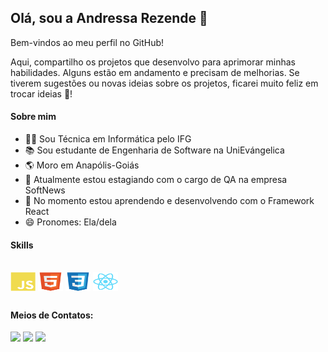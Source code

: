 ## Olá, sou a Andressa Rezende 👋

Bem-vindos ao meu perfil no GitHub! 

Aqui, compartilho os projetos que desenvolvo para aprimorar minhas habilidades. Alguns estão em andamento e precisam de melhorias. Se tiverem sugestões ou novas ideias sobre os projetos, ficarei muito feliz em trocar ideias 🥰!

<h4>Sobre mim</h4>

- 👩‍🎓 Sou Técnica em Informática pelo IFG
- 📚 Sou estudante de Engenharia de Software na UniEvángelica
- 🌎 Moro em Anapólis-Goiás
- 🔭 Atualmente estou estagiando com o cargo de QA na empresa SoftNews
- 🌱 No momento estou aprendendo e desenvolvendo com o Framework React
- 😄 Pronomes: Ela/dela

<h4>Skills</h4>
<div style="display: inline_block"><br>
  <img align="center" alt="Rafa-Js" height="30" width="40" src="https://raw.githubusercontent.com/devicons/devicon/master/icons/javascript/javascript-plain.svg">
  <img align="center" alt="Rafa-HTML" height="30" width="40" src="https://raw.githubusercontent.com/devicons/devicon/master/icons/html5/html5-original.svg">
  <img align="center" alt="Rafa-CSS" height="30" width="40" src="https://raw.githubusercontent.com/devicons/devicon/master/icons/css3/css3-original.svg">
  <img align="center" alt="Rafa-React" height="30" width="40" src="https://raw.githubusercontent.com/devicons/devicon/master/icons/react/react-original.svg">
  
</div>

 ##
 <h4>Meios de Contatos: </h4>
<div> 
  <a href="https://www.instagram.com/andressa.rezende.10/" target="_blank"><img src="https://img.shields.io/badge/-Instagram-%23E4405F?style=for-the-badge&logo=instagram&logoColor=white" target="_blank"></a>
  <a href = "mailto:andressa.122rezende@gmail.com"><img src="https://img.shields.io/badge/-Gmail-%23333?style=for-the-badge&logo=gmail&logoColor=white" target="_blank"></a>
  <a href="https://www.linkedin.com/in/andressa-rezende-087582299/" target="_blank"><img src="https://img.shields.io/badge/-LinkedIn-%230077B5?style=for-the-badge&logo=linkedin&logoColor=white" target="_blank"></a> 
  
</div>
